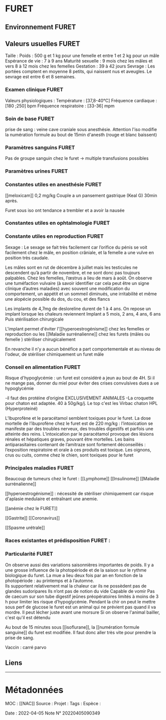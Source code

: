 # FURET
## Environnement FURET
## Valeurs usuelles FURET
Taille : 
Poids : 500 g et 1 kg pour une femelle et entre 1 et 2 kg pour un mâle
Espérance de vie : 7 à 9 ans
Maturité sexuelle : 9 mois chez les mâles et vers 8 à 12 mois chez les femelles
Gestation : 39 à 42 jours
Sevrage : Les portées comptent en moyenne 8 petits, qui naissent nus et aveugles. Le sevrage est entre 6 et 8 semaines.

### Examen clinique FURET
Valeurs physiologiques :
Température : [37,8-40°C]
Fréquence cardiaque : [180 ;250] bpm
Fréquence respiratoire : [33-36] mpm
### Soin de base FURET
prise de sang : veine cave craniale sous anesthésie.
Attention l'iso modifie la numération formule au bout de 15min d'anesth (rouge et blanc baissent)

### Paramètres sanguins FURET
Pas de groupe sanguin chez le furet -> multiple transfusions possibles
### Paramètres urines FURET
### Constantes utiles en anesthésie FURET
[[meloxicam]] 0,2 mg/kg
Couple a un pansement gastrique (Keal G) 30min après.

Furet sous iso ont tendance a trembler et a avoir la nausée
### Constantes utiles en ophtalmologie FURET
### Constante utiles en reproduction FURET
Sexage :
Le sexage se fait très facilement car l’orifice du pénis se voit facilement chez le mâle, en position crâniale, et la femelle a une vulve en position très caudale.

Les mâles sont en rut de décembre à juillet mais les testicules ne descendent qu’à partir de novembre, et ne sont donc pas toujours palpables. Chez les femelles, l’œstrus a lieu de mars à août. On observe une tuméfaction vulvaire (à savoir identifier car cela peut être un signe clinique d’autres maladies) avec souvent une modification du comportement, un appétit et un sommeil diminués, une irritabilité et même une alopécie possible du dos, du cou, et des flancs


Les implants de 4,7mg de desloreline durent de 1 à 4 ans. On repose un implant lorsque les chaleurs reviennent
Implant a 5 mois, 2 ans, 4 ans, 6 ans
Puis stérilisation chirurgicale

L'implant permet d'éviter l'[[hyperoestrogénisme]] chez les femelles or reproduction ou les [[Maladie surrénalienne]] chez les furets (mâles ou femelle ) stériliser chirugicalement

En revanche il n'y a aucun bénéfice a part comportementale et au niveau de l'odeur, de stériliser chimiquement un furet mâle

### Conseil en alimentation FURET
Risque d'hypoglycémie : un furet est considéré a jeun au bout de 4H. Si il ne mange pas, donner du miel pour éviter des crises convulsives dues a ue hypoglycémie

-il faut des protéine d’origine EXCLUSIVEMENT ANIMALES
-La croquette pour chaton est adaptée. 40 à 50g/kg/j. Le top c'est les Virbac chaton HPL (Hyperproteiné)


L’Ibuprofène et le paracétamol semblent toxiques pour le furet. La dose mortelle de l’ibuprofène chez le furet est de 220 mg/kg : l’intoxication se manifeste par des troubles nerveux, des troubles digestifs et parfois une atteinte des reins. L’intoxication par le paracétamol provoque des lésions rénales et hépatiques graves, pouvant être mortelles.
Les bains antiparasitaires contenant de l’amitraze sont fortement déconseillés : l’exposition respiratoire et orale à ces produits est toxique.
Les oignons, crus ou cuits, comme chez le chien, sont toxiques pour le furet
### Principales maladies FURET
Beaucoup de tumeurs chez le furet : 
[[Lymphome]]
[[Insulinome]]
[[Maladie surrénalienne]]

[[hyperoestrogénisme]] : nécessité de stériliser chimiquement car risque d'aplasie medulaire et entraînant une anemie.

[[anémie  chez le FURET]]

[[Gastrite]]
[[Coronavirus]]

[[Spasme urétrale]] 
### Races existantes et prédisposition FURET :

### Particularité FURET
On observe aussi des variations saisonnières importantes de poids.
Il y a une grosse influence de la photopériode et de la saison sur le rythme biologique du furet.
La mue a lieu deux fois par an en fonction de la photopériode : au printemps et à l’automne.    
Ils supportent relativement mal la chaleur car ils ne possèdent pas de glandes sudoripares
Ils n’ont pas de notion du vide
Capable de vomir
Pas de caecum sur son tube digestif
jeûnes préopératoires limités à moins de 3 h pour limiter les risque d’hypoglycémie. Pendant la chir on peut le mettre sous perf de glucose
le furet est un animal qui ne prévient pas quand il va mordre. Il peut lécher juste avant une morsure
Si on observe l'animal bailler, c'est qu'il est détendu

Au bout de 15 minutes sous [[isoflurane]], la [[numération formule sanguine]] du furet est modifiée. Il faut donc aller très vite pour prendre la prise de sang.

Vaccin : carré parvo 
## Liens


***

# Métadonnées
MOC : [[NAC]]
Source :
Projet :
Tags : 
	Espèce :
	
Date : 2022-04-05
Note N° 20220405090349